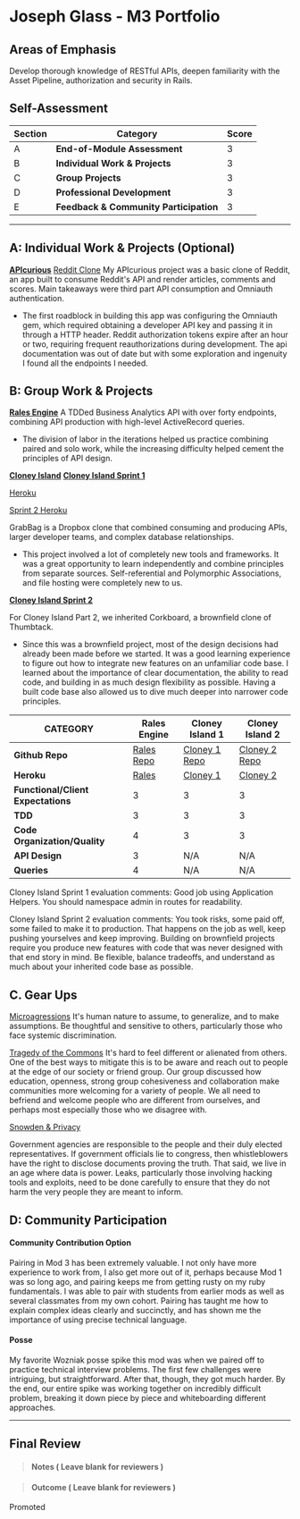 # Joseph Glass - M3 Portfolio

## Areas of Emphasis

Develop thorough knowledge of RESTful APIs, deepen familiarity with the Asset Pipeline, authorization and security in Rails.

## Self-Assessment

| Section | Category | Score |
| --- | ----- | --- |
| A | **End-of-Module Assessment** | 3 |
| B | **Individual Work & Projects** | 3 |
| C | **Group Projects** | 3 |
| D | **Professional Development** | 3 |
| E | **Feedback & Community Participation** | 3 |


-----------------------

## A: Individual Work & Projects (Optional)

 **[APIcurious](http://backend.turing.io/module3/projects/apicurious)**
[Reddit Clone](https://github.com/glassjoseph/apicurious_reddit)
My APIcurious project was a basic clone of Reddit, an app built to consume Reddit's API and render articles, comments and scores. Main takeaways were third part API consumption and Omniauth authentication.

* The first roadblock in building this app was configuring the Omniauth gem, which required obtaining a developer API key and passing it in through a HTTP header. Reddit authorization tokens expire after an hour or two, requiring frequent reauthorizations during development. The api documentation was out of date but with some exploration and ingenuity I found all the endpoints I needed.

## B: Group Work & Projects

 **[Rales Engine](http://backend.turing.io/module3/projects/rails_engine)**
A TDDed Business Analytics API with over forty endpoints, combining API production with high-level ActiveRecord queries.

* The division of labor in the iterations helped us practice combining paired and solo work, while the increasing difficulty helped cement the principles of API design.

**[Cloney Island](http://backend.turing.io/module3/projects/cloney_island/cloney_island)**
**[Cloney Island Sprint 1](https://github.com/glassjoseph/grab_bag)**

[Heroku](http://grabbag-1701.herokuapp.com/)

[Sprint 2 Heroku](http://grabbag.herokuapp.com/)

GrabBag is a Dropbox clone that combined consuming and producing APIs, larger developer teams, and complex database relationships.

* This project involved a lot of completely new tools and frameworks. It was a great opportunity to learn independently and combine principles from separate sources. Self-referential and Polymorphic Associations, and file hosting were completely new to us.


 **[Cloney Island Sprint 2](https://)**

For Cloney Island Part 2, we inherited Corkboard, a brownfield clone of Thumbtack.

* Since this was a brownfield project, most of the design decisions had already been made before we started. It was a good learning experience to figure out how to integrate new features on an unfamiliar code base. I learned about the importance of clear documentation, the ability to read code, and building in as much design flexibility as possible. Having a built code base also allowed us to dive much deeper into narrower code principles. 

| CATEGORY | Rales Engine | Cloney Island 1 | Cloney Island 2 |
| --- | --- | --- | --- |
| **Github Repo** | [Rales Repo](https://github.com/glassjoseph/rails_engine) | [Cloney 1 Repo](https://github.com/glassjoseph/grab_bag) | [Cloney 2 Repo](https://github.com/josh-works/corkboard) |
| **Heroku** | [Rales](https://) | [Cloney 1](http://grabbag-1701.herokuapp.com/) | [Cloney 2](http://corkboarded.herokuapp.com/) |
| **Functional/Client Expectations** | 3 | 3 | 3 |
| **TDD** | 3 | 3 | 3 |
| **Code Organization/Quality** | 4 | 3 | 3 |
| **API Design** | 3 | N/A | N/A |
| **Queries** | 4 | N/A | N/A |



Cloney Island Sprint 1 evaluation comments:
Good job using Application Helpers. You should namespace admin in routes for readability.

Cloney Island Sprint 2 evaluation comments:
You took risks, some paid off, some failed to make it to production. That happens on the job as well, keep pushing yourselves and keep improving.
Building on brownfield projects require you produce new features with code that was never designed with that end story in mind. Be flexible, balance tradeoffs, and understand as much about your inherited code base as possible.

## C. **Gear Ups**

 [Microagressions](https://github.com/turingschool/gear-up/blob/master/microaggressions_original.markdown)
 It's human nature to assume, to generalize, and to make assumptions. Be thoughtful and sensitive to others, particularly those who face systemic discrimination.


[Tragedy of the Commons](https://github.com/turingschool/gear-up/blob/master/tragedy_of_the_commons.markdown)
It's hard to feel different or alienated from others. One of the best ways to mitigate this is to be aware and reach out to people at the edge of our society or friend group. Our group discussed how education, openness, strong group cohesiveness and collaboration make communities more welcoming for a variety of people. We all need to befriend and welcome people who are different from ourselves, and perhaps most especially those who we disagree with.


[Snowden & Privacy](https://gist.github.com/blackknight75/c7ef4e8ef1a197d50593bce078fc9d7f)

Government agencies are responsible to the people and their duly elected representatives. If government officials lie to congress, then whistleblowers have the right to disclose documents proving the truth. That said, we live in an age where data is power. Leaks, particularly those involving hacking tools and exploits, need to be done carefully to ensure that they do not harm the very people they are meant to inform.

## D: Community Participation

#### **Community Contribution Option**
Pairing in Mod 3 has been extremely valuable. I not only have more experience to work from, I also get more out of it, perhaps because Mod 1 was so long ago, and pairing keeps me from getting rusty on my ruby fundamentals. I was able to pair with students from earlier mods as well as several classmates from my own cohort. Pairing has taught me how to explain complex ideas clearly and succinctly, and has shown me the importance of using precise technical language.

#### **Posse**
My favorite Wozniak posse spike this mod was when we paired off to practice technical interview problems. The first few challenges were intriguing, but straightforward. After that, though, they got much harder. By the end, our entire spike was working together on incredibly difficult problem, breaking it down piece by piece and whiteboarding different approaches.


------------------

## Final Review

> #### Notes ( Leave blank for reviewers )

> #### Outcome ( Leave blank for reviewers )

Promoted

